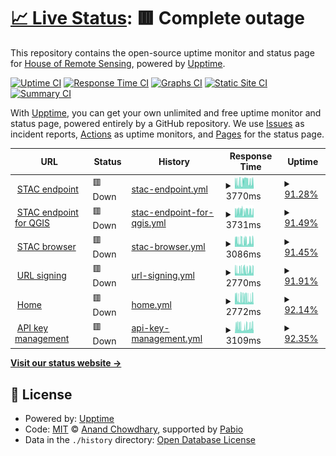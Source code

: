 # [📈 Live Status](https://teledec.github.io/status): <!--live status--> **🟥 Complete outage**

This repository contains the open-source uptime monitor and status page for [House of Remote Sensing](https://www.teledetection.fr/index.php/en), powered by [Upptime](https://github.com/upptime/upptime).

[![Uptime CI](https://github.com/teledec/status/workflows/Uptime%20CI/badge.svg)](https://github.com/teledec/status/actions?query=workflow%3A%22Uptime+CI%22)
[![Response Time CI](https://github.com/teledec/status/workflows/Response%20Time%20CI/badge.svg)](https://github.com/teledec/status/actions?query=workflow%3A%22Response+Time+CI%22)
[![Graphs CI](https://github.com/teledec/status/workflows/Graphs%20CI/badge.svg)](https://github.com/teledec/status/actions?query=workflow%3A%22Graphs+CI%22)
[![Static Site CI](https://github.com/teledec/status/workflows/Static%20Site%20CI/badge.svg)](https://github.com/teledec/status/actions?query=workflow%3A%22Static+Site+CI%22)
[![Summary CI](https://github.com/teledec/status/workflows/Summary%20CI/badge.svg)](https://github.com/teledec/status/actions?query=workflow%3A%22Summary+CI%22)

With [Upptime](https://upptime.js.org), you can get your own unlimited and free uptime monitor and status page, powered entirely by a GitHub repository. We use [Issues](https://github.com/teledec/status/issues) as incident reports, [Actions](https://github.com/teledec/status/actions) as uptime monitors, and [Pages](https://teledec.github.io/status) for the status page.

<!--start: status pages-->
<!-- This summary is generated by Upptime (https://github.com/upptime/upptime) -->
<!-- Do not edit this manually, your changes will be overwritten -->
<!-- prettier-ignore -->
| URL | Status | History | Response Time | Uptime |
| --- | ------ | ------- | ------------- | ------ |
| <img alt="" src="https://icons.duckduckgo.com/ip3/api.stac.teledetection.fr.ico" height="13"> [STAC endpoint](https://api.stac.teledetection.fr) | 🟥 Down | [stac-endpoint.yml](https://github.com/teledec/status/commits/HEAD/history/stac-endpoint.yml) | <details><summary><img alt="Response time graph" src="./graphs/stac-endpoint/response-time-week.png" height="20"> 3770ms</summary><br><a href="https://teledec.github.io/status/history/stac-endpoint"><img alt="Response time 3300" src="https://img.shields.io/endpoint?url=https%3A%2F%2Fraw.githubusercontent.com%2Fteledec%2Fstatus%2FHEAD%2Fapi%2Fstac-endpoint%2Fresponse-time.json"></a><br><a href="https://teledec.github.io/status/history/stac-endpoint"><img alt="24-hour response time 4263" src="https://img.shields.io/endpoint?url=https%3A%2F%2Fraw.githubusercontent.com%2Fteledec%2Fstatus%2FHEAD%2Fapi%2Fstac-endpoint%2Fresponse-time-day.json"></a><br><a href="https://teledec.github.io/status/history/stac-endpoint"><img alt="7-day response time 3770" src="https://img.shields.io/endpoint?url=https%3A%2F%2Fraw.githubusercontent.com%2Fteledec%2Fstatus%2FHEAD%2Fapi%2Fstac-endpoint%2Fresponse-time-week.json"></a><br><a href="https://teledec.github.io/status/history/stac-endpoint"><img alt="30-day response time 3342" src="https://img.shields.io/endpoint?url=https%3A%2F%2Fraw.githubusercontent.com%2Fteledec%2Fstatus%2FHEAD%2Fapi%2Fstac-endpoint%2Fresponse-time-month.json"></a><br><a href="https://teledec.github.io/status/history/stac-endpoint"><img alt="1-year response time 3300" src="https://img.shields.io/endpoint?url=https%3A%2F%2Fraw.githubusercontent.com%2Fteledec%2Fstatus%2FHEAD%2Fapi%2Fstac-endpoint%2Fresponse-time-year.json"></a></details> | <details><summary><a href="https://teledec.github.io/status/history/stac-endpoint">91.28%</a></summary><a href="https://teledec.github.io/status/history/stac-endpoint"><img alt="All-time uptime 99.12%" src="https://img.shields.io/endpoint?url=https%3A%2F%2Fraw.githubusercontent.com%2Fteledec%2Fstatus%2FHEAD%2Fapi%2Fstac-endpoint%2Fuptime.json"></a><br><a href="https://teledec.github.io/status/history/stac-endpoint"><img alt="24-hour uptime 91.03%" src="https://img.shields.io/endpoint?url=https%3A%2F%2Fraw.githubusercontent.com%2Fteledec%2Fstatus%2FHEAD%2Fapi%2Fstac-endpoint%2Fuptime-day.json"></a><br><a href="https://teledec.github.io/status/history/stac-endpoint"><img alt="7-day uptime 91.28%" src="https://img.shields.io/endpoint?url=https%3A%2F%2Fraw.githubusercontent.com%2Fteledec%2Fstatus%2FHEAD%2Fapi%2Fstac-endpoint%2Fuptime-week.json"></a><br><a href="https://teledec.github.io/status/history/stac-endpoint"><img alt="30-day uptime 95.69%" src="https://img.shields.io/endpoint?url=https%3A%2F%2Fraw.githubusercontent.com%2Fteledec%2Fstatus%2FHEAD%2Fapi%2Fstac-endpoint%2Fuptime-month.json"></a><br><a href="https://teledec.github.io/status/history/stac-endpoint"><img alt="1-year uptime 99.12%" src="https://img.shields.io/endpoint?url=https%3A%2F%2Fraw.githubusercontent.com%2Fteledec%2Fstatus%2FHEAD%2Fapi%2Fstac-endpoint%2Fuptime-year.json"></a></details>
| <img alt="" src="https://icons.duckduckgo.com/ip3/qgis.stac.teledetection.fr.ico" height="13"> [STAC endpoint for QGIS](https://qgis.stac.teledetection.fr) | 🟥 Down | [stac-endpoint-for-qgis.yml](https://github.com/teledec/status/commits/HEAD/history/stac-endpoint-for-qgis.yml) | <details><summary><img alt="Response time graph" src="./graphs/stac-endpoint-for-qgis/response-time-week.png" height="20"> 3731ms</summary><br><a href="https://teledec.github.io/status/history/stac-endpoint-for-qgis"><img alt="Response time 3302" src="https://img.shields.io/endpoint?url=https%3A%2F%2Fraw.githubusercontent.com%2Fteledec%2Fstatus%2FHEAD%2Fapi%2Fstac-endpoint-for-qgis%2Fresponse-time.json"></a><br><a href="https://teledec.github.io/status/history/stac-endpoint-for-qgis"><img alt="24-hour response time 3383" src="https://img.shields.io/endpoint?url=https%3A%2F%2Fraw.githubusercontent.com%2Fteledec%2Fstatus%2FHEAD%2Fapi%2Fstac-endpoint-for-qgis%2Fresponse-time-day.json"></a><br><a href="https://teledec.github.io/status/history/stac-endpoint-for-qgis"><img alt="7-day response time 3731" src="https://img.shields.io/endpoint?url=https%3A%2F%2Fraw.githubusercontent.com%2Fteledec%2Fstatus%2FHEAD%2Fapi%2Fstac-endpoint-for-qgis%2Fresponse-time-week.json"></a><br><a href="https://teledec.github.io/status/history/stac-endpoint-for-qgis"><img alt="30-day response time 3255" src="https://img.shields.io/endpoint?url=https%3A%2F%2Fraw.githubusercontent.com%2Fteledec%2Fstatus%2FHEAD%2Fapi%2Fstac-endpoint-for-qgis%2Fresponse-time-month.json"></a><br><a href="https://teledec.github.io/status/history/stac-endpoint-for-qgis"><img alt="1-year response time 3302" src="https://img.shields.io/endpoint?url=https%3A%2F%2Fraw.githubusercontent.com%2Fteledec%2Fstatus%2FHEAD%2Fapi%2Fstac-endpoint-for-qgis%2Fresponse-time-year.json"></a></details> | <details><summary><a href="https://teledec.github.io/status/history/stac-endpoint-for-qgis">91.49%</a></summary><a href="https://teledec.github.io/status/history/stac-endpoint-for-qgis"><img alt="All-time uptime 99.14%" src="https://img.shields.io/endpoint?url=https%3A%2F%2Fraw.githubusercontent.com%2Fteledec%2Fstatus%2FHEAD%2Fapi%2Fstac-endpoint-for-qgis%2Fuptime.json"></a><br><a href="https://teledec.github.io/status/history/stac-endpoint-for-qgis"><img alt="24-hour uptime 91.19%" src="https://img.shields.io/endpoint?url=https%3A%2F%2Fraw.githubusercontent.com%2Fteledec%2Fstatus%2FHEAD%2Fapi%2Fstac-endpoint-for-qgis%2Fuptime-day.json"></a><br><a href="https://teledec.github.io/status/history/stac-endpoint-for-qgis"><img alt="7-day uptime 91.49%" src="https://img.shields.io/endpoint?url=https%3A%2F%2Fraw.githubusercontent.com%2Fteledec%2Fstatus%2FHEAD%2Fapi%2Fstac-endpoint-for-qgis%2Fuptime-week.json"></a><br><a href="https://teledec.github.io/status/history/stac-endpoint-for-qgis"><img alt="30-day uptime 95.79%" src="https://img.shields.io/endpoint?url=https%3A%2F%2Fraw.githubusercontent.com%2Fteledec%2Fstatus%2FHEAD%2Fapi%2Fstac-endpoint-for-qgis%2Fuptime-month.json"></a><br><a href="https://teledec.github.io/status/history/stac-endpoint-for-qgis"><img alt="1-year uptime 99.14%" src="https://img.shields.io/endpoint?url=https%3A%2F%2Fraw.githubusercontent.com%2Fteledec%2Fstatus%2FHEAD%2Fapi%2Fstac-endpoint-for-qgis%2Fuptime-year.json"></a></details>
| <img alt="" src="https://icons.duckduckgo.com/ip3/browser.stac.teledetection.fr.ico" height="13"> [STAC browser](https://browser.stac.teledetection.fr) | 🟥 Down | [stac-browser.yml](https://github.com/teledec/status/commits/HEAD/history/stac-browser.yml) | <details><summary><img alt="Response time graph" src="./graphs/stac-browser/response-time-week.png" height="20"> 3086ms</summary><br><a href="https://teledec.github.io/status/history/stac-browser"><img alt="Response time 2929" src="https://img.shields.io/endpoint?url=https%3A%2F%2Fraw.githubusercontent.com%2Fteledec%2Fstatus%2FHEAD%2Fapi%2Fstac-browser%2Fresponse-time.json"></a><br><a href="https://teledec.github.io/status/history/stac-browser"><img alt="24-hour response time 4290" src="https://img.shields.io/endpoint?url=https%3A%2F%2Fraw.githubusercontent.com%2Fteledec%2Fstatus%2FHEAD%2Fapi%2Fstac-browser%2Fresponse-time-day.json"></a><br><a href="https://teledec.github.io/status/history/stac-browser"><img alt="7-day response time 3086" src="https://img.shields.io/endpoint?url=https%3A%2F%2Fraw.githubusercontent.com%2Fteledec%2Fstatus%2FHEAD%2Fapi%2Fstac-browser%2Fresponse-time-week.json"></a><br><a href="https://teledec.github.io/status/history/stac-browser"><img alt="30-day response time 2774" src="https://img.shields.io/endpoint?url=https%3A%2F%2Fraw.githubusercontent.com%2Fteledec%2Fstatus%2FHEAD%2Fapi%2Fstac-browser%2Fresponse-time-month.json"></a><br><a href="https://teledec.github.io/status/history/stac-browser"><img alt="1-year response time 2929" src="https://img.shields.io/endpoint?url=https%3A%2F%2Fraw.githubusercontent.com%2Fteledec%2Fstatus%2FHEAD%2Fapi%2Fstac-browser%2Fresponse-time-year.json"></a></details> | <details><summary><a href="https://teledec.github.io/status/history/stac-browser">91.45%</a></summary><a href="https://teledec.github.io/status/history/stac-browser"><img alt="All-time uptime 99.11%" src="https://img.shields.io/endpoint?url=https%3A%2F%2Fraw.githubusercontent.com%2Fteledec%2Fstatus%2FHEAD%2Fapi%2Fstac-browser%2Fuptime.json"></a><br><a href="https://teledec.github.io/status/history/stac-browser"><img alt="24-hour uptime 91.38%" src="https://img.shields.io/endpoint?url=https%3A%2F%2Fraw.githubusercontent.com%2Fteledec%2Fstatus%2FHEAD%2Fapi%2Fstac-browser%2Fuptime-day.json"></a><br><a href="https://teledec.github.io/status/history/stac-browser"><img alt="7-day uptime 91.45%" src="https://img.shields.io/endpoint?url=https%3A%2F%2Fraw.githubusercontent.com%2Fteledec%2Fstatus%2FHEAD%2Fapi%2Fstac-browser%2Fuptime-week.json"></a><br><a href="https://teledec.github.io/status/history/stac-browser"><img alt="30-day uptime 95.60%" src="https://img.shields.io/endpoint?url=https%3A%2F%2Fraw.githubusercontent.com%2Fteledec%2Fstatus%2FHEAD%2Fapi%2Fstac-browser%2Fuptime-month.json"></a><br><a href="https://teledec.github.io/status/history/stac-browser"><img alt="1-year uptime 99.11%" src="https://img.shields.io/endpoint?url=https%3A%2F%2Fraw.githubusercontent.com%2Fteledec%2Fstatus%2FHEAD%2Fapi%2Fstac-browser%2Fuptime-year.json"></a></details>
| <img alt="" src="https://icons.duckduckgo.com/ip3/signing.stac.teledetection.fr.ico" height="13"> [URL signing](https://signing.stac.teledetection.fr/docs) | 🟥 Down | [url-signing.yml](https://github.com/teledec/status/commits/HEAD/history/url-signing.yml) | <details><summary><img alt="Response time graph" src="./graphs/url-signing/response-time-week.png" height="20"> 2770ms</summary><br><a href="https://teledec.github.io/status/history/url-signing"><img alt="Response time 2673" src="https://img.shields.io/endpoint?url=https%3A%2F%2Fraw.githubusercontent.com%2Fteledec%2Fstatus%2FHEAD%2Fapi%2Furl-signing%2Fresponse-time.json"></a><br><a href="https://teledec.github.io/status/history/url-signing"><img alt="24-hour response time 4111" src="https://img.shields.io/endpoint?url=https%3A%2F%2Fraw.githubusercontent.com%2Fteledec%2Fstatus%2FHEAD%2Fapi%2Furl-signing%2Fresponse-time-day.json"></a><br><a href="https://teledec.github.io/status/history/url-signing"><img alt="7-day response time 2770" src="https://img.shields.io/endpoint?url=https%3A%2F%2Fraw.githubusercontent.com%2Fteledec%2Fstatus%2FHEAD%2Fapi%2Furl-signing%2Fresponse-time-week.json"></a><br><a href="https://teledec.github.io/status/history/url-signing"><img alt="30-day response time 2586" src="https://img.shields.io/endpoint?url=https%3A%2F%2Fraw.githubusercontent.com%2Fteledec%2Fstatus%2FHEAD%2Fapi%2Furl-signing%2Fresponse-time-month.json"></a><br><a href="https://teledec.github.io/status/history/url-signing"><img alt="1-year response time 2673" src="https://img.shields.io/endpoint?url=https%3A%2F%2Fraw.githubusercontent.com%2Fteledec%2Fstatus%2FHEAD%2Fapi%2Furl-signing%2Fresponse-time-year.json"></a></details> | <details><summary><a href="https://teledec.github.io/status/history/url-signing">91.91%</a></summary><a href="https://teledec.github.io/status/history/url-signing"><img alt="All-time uptime 99.18%" src="https://img.shields.io/endpoint?url=https%3A%2F%2Fraw.githubusercontent.com%2Fteledec%2Fstatus%2FHEAD%2Fapi%2Furl-signing%2Fuptime.json"></a><br><a href="https://teledec.github.io/status/history/url-signing"><img alt="24-hour uptime 91.53%" src="https://img.shields.io/endpoint?url=https%3A%2F%2Fraw.githubusercontent.com%2Fteledec%2Fstatus%2FHEAD%2Fapi%2Furl-signing%2Fuptime-day.json"></a><br><a href="https://teledec.github.io/status/history/url-signing"><img alt="7-day uptime 91.91%" src="https://img.shields.io/endpoint?url=https%3A%2F%2Fraw.githubusercontent.com%2Fteledec%2Fstatus%2FHEAD%2Fapi%2Furl-signing%2Fuptime-week.json"></a><br><a href="https://teledec.github.io/status/history/url-signing"><img alt="30-day uptime 95.98%" src="https://img.shields.io/endpoint?url=https%3A%2F%2Fraw.githubusercontent.com%2Fteledec%2Fstatus%2FHEAD%2Fapi%2Furl-signing%2Fuptime-month.json"></a><br><a href="https://teledec.github.io/status/history/url-signing"><img alt="1-year uptime 99.18%" src="https://img.shields.io/endpoint?url=https%3A%2F%2Fraw.githubusercontent.com%2Fteledec%2Fstatus%2FHEAD%2Fapi%2Furl-signing%2Fuptime-year.json"></a></details>
| <img alt="" src="https://icons.duckduckgo.com/ip3/www.stac.teledetection.fr.ico" height="13"> [Home](https://www.stac.teledetection.fr) | 🟥 Down | [home.yml](https://github.com/teledec/status/commits/HEAD/history/home.yml) | <details><summary><img alt="Response time graph" src="./graphs/home/response-time-week.png" height="20"> 2772ms</summary><br><a href="https://teledec.github.io/status/history/home"><img alt="Response time 2556" src="https://img.shields.io/endpoint?url=https%3A%2F%2Fraw.githubusercontent.com%2Fteledec%2Fstatus%2FHEAD%2Fapi%2Fhome%2Fresponse-time.json"></a><br><a href="https://teledec.github.io/status/history/home"><img alt="24-hour response time 3282" src="https://img.shields.io/endpoint?url=https%3A%2F%2Fraw.githubusercontent.com%2Fteledec%2Fstatus%2FHEAD%2Fapi%2Fhome%2Fresponse-time-day.json"></a><br><a href="https://teledec.github.io/status/history/home"><img alt="7-day response time 2772" src="https://img.shields.io/endpoint?url=https%3A%2F%2Fraw.githubusercontent.com%2Fteledec%2Fstatus%2FHEAD%2Fapi%2Fhome%2Fresponse-time-week.json"></a><br><a href="https://teledec.github.io/status/history/home"><img alt="30-day response time 2395" src="https://img.shields.io/endpoint?url=https%3A%2F%2Fraw.githubusercontent.com%2Fteledec%2Fstatus%2FHEAD%2Fapi%2Fhome%2Fresponse-time-month.json"></a><br><a href="https://teledec.github.io/status/history/home"><img alt="1-year response time 2556" src="https://img.shields.io/endpoint?url=https%3A%2F%2Fraw.githubusercontent.com%2Fteledec%2Fstatus%2FHEAD%2Fapi%2Fhome%2Fresponse-time-year.json"></a></details> | <details><summary><a href="https://teledec.github.io/status/history/home">92.14%</a></summary><a href="https://teledec.github.io/status/history/home"><img alt="All-time uptime 99.20%" src="https://img.shields.io/endpoint?url=https%3A%2F%2Fraw.githubusercontent.com%2Fteledec%2Fstatus%2FHEAD%2Fapi%2Fhome%2Fuptime.json"></a><br><a href="https://teledec.github.io/status/history/home"><img alt="24-hour uptime 91.71%" src="https://img.shields.io/endpoint?url=https%3A%2F%2Fraw.githubusercontent.com%2Fteledec%2Fstatus%2FHEAD%2Fapi%2Fhome%2Fuptime-day.json"></a><br><a href="https://teledec.github.io/status/history/home"><img alt="7-day uptime 92.14%" src="https://img.shields.io/endpoint?url=https%3A%2F%2Fraw.githubusercontent.com%2Fteledec%2Fstatus%2FHEAD%2Fapi%2Fhome%2Fuptime-week.json"></a><br><a href="https://teledec.github.io/status/history/home"><img alt="30-day uptime 96.08%" src="https://img.shields.io/endpoint?url=https%3A%2F%2Fraw.githubusercontent.com%2Fteledec%2Fstatus%2FHEAD%2Fapi%2Fhome%2Fuptime-month.json"></a><br><a href="https://teledec.github.io/status/history/home"><img alt="1-year uptime 99.20%" src="https://img.shields.io/endpoint?url=https%3A%2F%2Fraw.githubusercontent.com%2Fteledec%2Fstatus%2FHEAD%2Fapi%2Fhome%2Fuptime-year.json"></a></details>
| <img alt="" src="https://icons.duckduckgo.com/ip3/gate.stac.teledetection.fr.ico" height="13"> [API key management](https://gate.stac.teledetection.fr) | 🟥 Down | [api-key-management.yml](https://github.com/teledec/status/commits/HEAD/history/api-key-management.yml) | <details><summary><img alt="Response time graph" src="./graphs/api-key-management/response-time-week.png" height="20"> 3109ms</summary><br><a href="https://teledec.github.io/status/history/api-key-management"><img alt="Response time 3133" src="https://img.shields.io/endpoint?url=https%3A%2F%2Fraw.githubusercontent.com%2Fteledec%2Fstatus%2FHEAD%2Fapi%2Fapi-key-management%2Fresponse-time.json"></a><br><a href="https://teledec.github.io/status/history/api-key-management"><img alt="24-hour response time 4075" src="https://img.shields.io/endpoint?url=https%3A%2F%2Fraw.githubusercontent.com%2Fteledec%2Fstatus%2FHEAD%2Fapi%2Fapi-key-management%2Fresponse-time-day.json"></a><br><a href="https://teledec.github.io/status/history/api-key-management"><img alt="7-day response time 3109" src="https://img.shields.io/endpoint?url=https%3A%2F%2Fraw.githubusercontent.com%2Fteledec%2Fstatus%2FHEAD%2Fapi%2Fapi-key-management%2Fresponse-time-week.json"></a><br><a href="https://teledec.github.io/status/history/api-key-management"><img alt="30-day response time 3099" src="https://img.shields.io/endpoint?url=https%3A%2F%2Fraw.githubusercontent.com%2Fteledec%2Fstatus%2FHEAD%2Fapi%2Fapi-key-management%2Fresponse-time-month.json"></a><br><a href="https://teledec.github.io/status/history/api-key-management"><img alt="1-year response time 3133" src="https://img.shields.io/endpoint?url=https%3A%2F%2Fraw.githubusercontent.com%2Fteledec%2Fstatus%2FHEAD%2Fapi%2Fapi-key-management%2Fresponse-time-year.json"></a></details> | <details><summary><a href="https://teledec.github.io/status/history/api-key-management">92.35%</a></summary><a href="https://teledec.github.io/status/history/api-key-management"><img alt="All-time uptime 99.22%" src="https://img.shields.io/endpoint?url=https%3A%2F%2Fraw.githubusercontent.com%2Fteledec%2Fstatus%2FHEAD%2Fapi%2Fapi-key-management%2Fuptime.json"></a><br><a href="https://teledec.github.io/status/history/api-key-management"><img alt="24-hour uptime 91.89%" src="https://img.shields.io/endpoint?url=https%3A%2F%2Fraw.githubusercontent.com%2Fteledec%2Fstatus%2FHEAD%2Fapi%2Fapi-key-management%2Fuptime-day.json"></a><br><a href="https://teledec.github.io/status/history/api-key-management"><img alt="7-day uptime 92.35%" src="https://img.shields.io/endpoint?url=https%3A%2F%2Fraw.githubusercontent.com%2Fteledec%2Fstatus%2FHEAD%2Fapi%2Fapi-key-management%2Fuptime-week.json"></a><br><a href="https://teledec.github.io/status/history/api-key-management"><img alt="30-day uptime 96.18%" src="https://img.shields.io/endpoint?url=https%3A%2F%2Fraw.githubusercontent.com%2Fteledec%2Fstatus%2FHEAD%2Fapi%2Fapi-key-management%2Fuptime-month.json"></a><br><a href="https://teledec.github.io/status/history/api-key-management"><img alt="1-year uptime 99.22%" src="https://img.shields.io/endpoint?url=https%3A%2F%2Fraw.githubusercontent.com%2Fteledec%2Fstatus%2FHEAD%2Fapi%2Fapi-key-management%2Fuptime-year.json"></a></details>

<!--end: status pages-->

[**Visit our status website →**](https://teledec.github.io/status)

## 📄 License

- Powered by: [Upptime](https://github.com/upptime/upptime)
- Code: [MIT](./LICENSE) © [Anand Chowdhary](https://anandchowdhary.com), supported by [Pabio](https://pabio.com)
- Data in the `./history` directory: [Open Database License](https://opendatacommons.org/licenses/odbl/1-0/)
